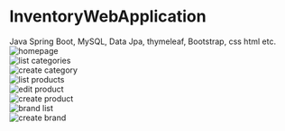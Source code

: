 # InventoryWebApplication
Java Spring Boot, MySQL, Data Jpa, thymeleaf, Bootstrap, css html etc. <br>
![homepage](https://user-images.githubusercontent.com/23221280/139465639-4e344952-bde3-4837-a423-59bb16bcea16.PNG)
<br>
![list categories](https://user-images.githubusercontent.com/23221280/139465770-619a702c-e83f-4843-9906-67eaac2907d8.PNG)
<br>
![create category](https://user-images.githubusercontent.com/23221280/139465802-5cdb1bb3-ae3c-402f-b90f-9ff618fd2998.PNG)
<br>
![list products](https://user-images.githubusercontent.com/23221280/139465882-9a68a7de-9b39-4ef8-a976-11dbbf872675.PNG)
<br>
![edit product](https://user-images.githubusercontent.com/23221280/139465944-f5ae3e80-2255-47eb-8221-762165f83477.PNG)
<br>
![create product](https://user-images.githubusercontent.com/23221280/139465976-e785165b-edef-4ae7-8834-c04f453844bb.PNG)
<br>
![brand list](https://user-images.githubusercontent.com/23221280/139466004-c35b78db-dd89-4214-bc1f-e694d722eb65.PNG)
<br>
![create brand](https://user-images.githubusercontent.com/23221280/139466018-740e8be7-130b-440b-90c5-e34a5c8c258e.PNG)
<br>
